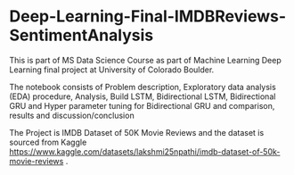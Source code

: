 # Deep-Learning-Final-IMDBReviews-SentimentAnalysis

This is part of MS Data Science Course as part of Machine Learning Deep Learning final project at University of Colorado Boulder.

The notebook consists of Problem description, Exploratory data analysis (EDA) procedure, Analysis, Build LSTM, Bidirectional LSTM, Bidirectional GRU and Hyper parameter tuning for Bidirectional GRU and comparison, results and discussion/conclusion

The Project is IMDB Dataset of 50K Movie Reviews and the dataset is sourced from Kaggle https://www.kaggle.com/datasets/lakshmi25npathi/imdb-dataset-of-50k-movie-reviews .
